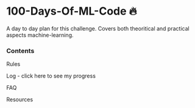 # 100-Days-Of-ML-Code 🔥
A day to day plan for this challenge. Covers both theoritical and practical aspects machine-learning.

### Contents

Rules

Log - click here to see my progress

FAQ

Resources
